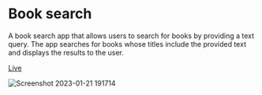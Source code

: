 # Book search

A book search app that allows users to search for books by providing a text query. The app searches for books whose titles include the provided text and displays the results to the user.

[Live](https://book-search-nnhglum07-maxdobisz.vercel.app/)

![Screenshot 2023-01-21 191714](https://user-images.githubusercontent.com/94841011/213883675-69b26480-6f8f-48ce-9f2e-fdf78720de6e.png)
